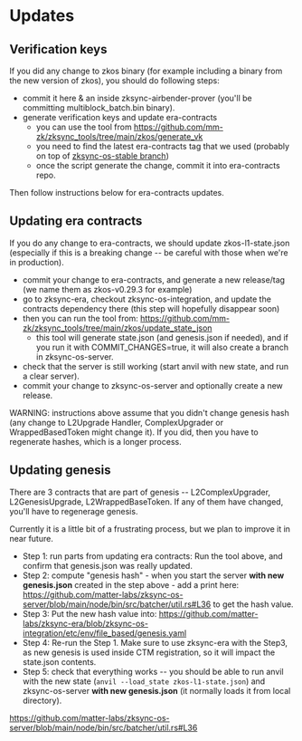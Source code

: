 # Updates

## Verification keys

If you did any change to zkos binary (for example including a binary from the new version of zkos), you should do following steps:

* commit it here & an inside zksync-airbender-prover (you'll be committing multiblock_batch.bin binary).
* generate verification keys and update era-contracts
    * you can use the tool from https://github.com/mm-zk/zksync_tools/tree/main/zkos/generate_vk
    * you need to find the latest era-contracts tag that we used (probably on top of [zksync-os-stable branch](https://github.com/matter-labs/era-contracts/tree/zksync-os-stable))
    * once the script generate the change, commit it into era-contracts repo.

Then follow instructions below for era-contracts updates.

## Updating era contracts 

If you do any change to era-contracts, we should update zkos-l1-state.json (especially if this is a breaking change -- be careful with those when we're in production).

* commit your change to era-contracts, and generate a new release/tag (we name them as zkos-v0.29.3 for example)
* go to zksync-era, checkout zksync-os-integration, and update the contracts dependency there (this step will hopefully disappear soon)
* then you can run the tool from: https://github.com/mm-zk/zksync_tools/tree/main/zkos/update_state_json
  * this tool will generate state.json (and genesis.json if needed), and if you run it with COMMIT_CHANGES=true, it will also create a branch in zksync-os-server.
* check that the server is still working (start anvil with new state, and run a clear server).
* commit your change to zksync-os-server and optionally create a new release.

WARNING: instructions above assume that you didn't change genesis hash (any change to L2Upgrade Handler, ComplexUpgrader or WrappedBasedToken might change it).
If you did, then you have to regenerate hashes, which is a longer process.
  
## Updating genesis

There are 3 contracts that are part of genesis -- L2ComplexUpgrader, L2GenesisUpgrade, L2WrappedBaseToken. If any of them have changed, you'll have to regenerage genesis.

Currently it is a little bit of a frustrating process, but we plan to improve it in near future.

* Step 1: run parts from updating era contracts: Run the tool above, and confirm that genesis.json was really updated.
* Step 2: compute "genesis hash" - when you start the server **with new genesis.json** created in the step above - add a print here: https://github.com/matter-labs/zksync-os-server/blob/main/node/bin/src/batcher/util.rs#L36 to get the hash value.
* Step 3: Put the new hash value into: https://github.com/matter-labs/zksync-era/blob/zksync-os-integration/etc/env/file_based/genesis.yaml
* Step 4: Re-run the Step 1. Make sure to use zksync-era with the Step3, as new genesis is used inside CTM registration, so it will impact the state.json contents.
* Step 5: check that everything works -- you should be able to run anvil with the new state (`anvil --load_state zkos-l1-state.json`) and zksync-os-server **with new genesis.json** (it normally loads it from local directory).

https://github.com/matter-labs/zksync-os-server/blob/main/node/bin/src/batcher/util.rs#L36
